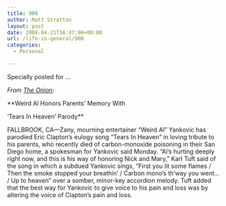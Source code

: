 ```yaml
---
title: 900
author: Matt Stratton
layout: post
date: 2004-04-21T16:47:00+00:00
url: /life-in-general/900
categories:
  - Personal

---
```

Specially posted for &#8230;

_From [The Onion][1]:_

**Weird Al Honors Parents&#8217; Memory With
  
&#8216;Tears In Heaven&#8217; Parody**
  
FALLBROOK, CA—Zany, mourning entertainer &#8220;Weird Al&#8221; Yankovic has parodied Eric Clapton&#8217;s eulogy song &#8220;Tears In Heaven&#8221; in loving tribute to his parents, who recently died of carbon-monoxide poisoning in their San Diego home, a spokesman for Yankovic said Monday. &#8220;Al&#8217;s hurting deeply right now, and this is his way of honoring Nick and Mary,&#8221; Karl Tuft said of the song in which a subdued Yankovic sings, &#8220;First you lit some flames / Then the smoke stopped your breathin&#8217; / Carbon mono&#8217;s th&#8217;way you went&#8230; / Up to heaven&#8221; over a somber, minor-key accordion melody. Tuft added that the best way for Yankovic to give voice to his pain and loss was by altering the voice of Clapton&#8217;s pain and loss.

 [1]: http://www.theonion.com